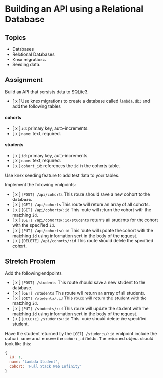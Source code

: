 # Building an API using a Relational Database

## Topics

- Databases
- Relational Databases
- Knex migrations.
- Seeding data.

## Assignment

Build an API that persists data to SQLite3.

- [ x ] Use knex migrations to create a database called `lambda.db3` and add the following tables:

#### cohorts

- [ x ] `id`: primary key, auto-increments.
- [ x ] `name`: text, required.

#### students

- [ x ] `id`: primary key, auto-increments.
- [ x ] `name`: text, required.
- [ x ] `cohort_id`: references the `id` in the cohorts table.

Use knex seeding feature to add test data to your tables.

Implement the following endpoints:

- [ x ] `[POST] /api/cohorts` This route should save a new cohort to the database.
- [ x ] `[GET] /api/cohorts` This route will return an array of all cohorts.
- [ x ] `[GET] /api/cohorts/:id` This route will return the cohort with the matching `id`.
- [ x ] `[GET] /api/cohorts/:id/students` returns all students for the cohort with the specified `id`.
- [ x ] `[PUT] /api/cohorts/:id` This route will update the cohort with the matching `id` using information sent in the body of the request.
- [ x ] `[DELETE] /api/cohorts/:id` This route should delete the specified cohort.

## Stretch Problem

Add the following endpoints.

- [ x ] `[POST] /students` This route should save a new student to the database.
- [ x ] `[GET] /students` This route will return an array of all students.
- [ x ] `[GET] /students/:id` This route will return the student with the matching `id`.
- [ x ] `[PUT] /students/:id` This route will update the student with the matching `id` using information sent in the body of the request.
- [ x ] `[DELETE] /students/:id` This route should delete the specified student.

Have the student returned by the `[GET] /students/:id` endpoint include the cohort name and remove the `cohort_id` fields. The returned object should look like this:

```js
{
  id: 1,
  name: 'Lambda Student',
  cohort: 'Full Stack Web Infinity'
}
```
